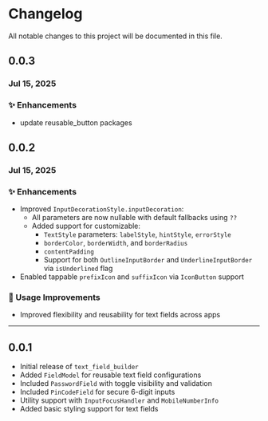 # Changelog

All notable changes to this project will be documented in this file.

## 0.0.3
### Jul 15, 2025
### ✨ Enhancements
- update reusable_button packages

## 0.0.2
### Jul 15, 2025
### ✨ Enhancements
- Improved `InputDecorationStyle.inputDecoration`:
    - All parameters are now nullable with default fallbacks using `??`
    - Added support for customizable:
        - `TextStyle` parameters: `labelStyle`, `hintStyle`, `errorStyle`
        - `borderColor`, `borderWidth`, and `borderRadius`
        - `contentPadding`
        - Support for both `OutlineInputBorder` and `UnderlineInputBorder` via `isUnderlined` flag
- Enabled tappable `prefixIcon` and `suffixIcon` via `IconButton` support

### 🧪 Usage Improvements
- Improved flexibility and reusability for text fields across apps

---

## 0.0.1
- Initial release of `text_field_builder`
- Added `FieldModel` for reusable text field configurations
- Included `PasswordField` with toggle visibility and validation
- Included `PinCodeField` for secure 6-digit inputs
- Utility support with `InputFocusHandler` and `MobileNumberInfo`
- Added basic styling support for text fields
